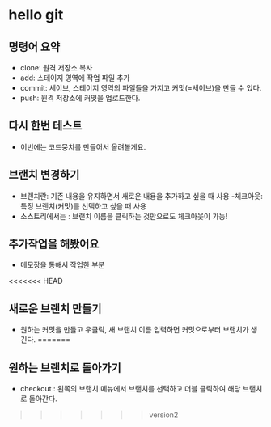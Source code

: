 # hello git

## 명령어 요약

- clone: 원격 저장소 복사
- add: 스테이지 영역에 작업 파일 추가
- commit: 세이브, 스테이지 영역의 파일들을 가지고 커밋(=세이브)을 만들 수 있다.
- push: 원격 저장소에 커밋을 업로드한다.

## 다시 한번 테스트

- 이번에는 코드뭉치를 만들어서 올려볼게요.

## 브랜치 변경하기
- 브랜치란: 기존 내용을 유지하면서 새로운 내용을 추가하고 싶을 때 사용
-체크아웃: 특정 브랜치(커밋)를 선택하고 싶을 때 사용
- 소스트리에서는 : 브랜치 이름을 클릭하는 것만으로도 체크아웃이 가능!

## 추가작업을 해봤어요 
- 메모장을 통해서 작업한 부분

<<<<<<< HEAD
## 새로운 브랜치 만들기
- 원하는 커밋을 만들고 우클릭, 새 브랜치 이름 입력하면 커밋으로부터 브랜치가 생긴다.
=======
## 원하는 브랜치로 돌아가기
- checkout : 왼쪽의 브랜치 메뉴에서 브랜치를 선택하고 더블 클릭하여 해당 브랜치로 돌아간다.
>>>>>>> version2
